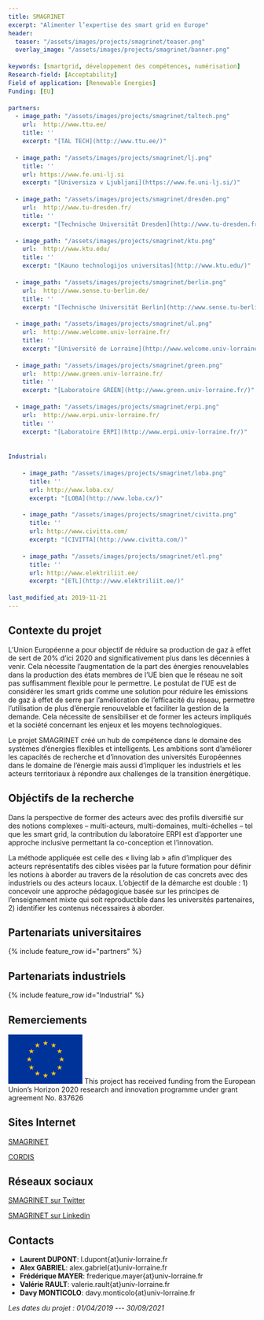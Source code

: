 ```yaml
---
title: SMAGRINET
excerpt: "Alimenter l’expertise des smart grid en Europe"
header:
  teaser: "/assets/images/projects/smagrinet/teaser.png"
  overlay_image: "/assets/images/projects/smagrinet/banner.png"

keywords: [smartgrid, développement des compétences, numérisation]
Research-field: [Acceptability]
Field of application: [Renewable Energies]
Funding: [EU]

partners:
  - image_path: "/assets/images/projects/smagrinet/taltech.png"
    url:  http://www.ttu.ee/
    title: ''
    excerpt: "[TAL TECH](http://www.ttu.ee/)"

  - image_path: "/assets/images/projects/smagrinet/lj.png"
    title: ''
    url: https://www.fe.uni-lj.si
    excerpt: "[Universiza v Ljubljani](https://www.fe.uni-lj.si/)"

  - image_path: "/assets/images/projects/smagrinet/dresden.png"
    url:  http://www.tu-dresden.fr/
    title: ''
    excerpt: "[Technische Universität Dresden](http://www.tu-dresden.fr/)"

  - image_path: "/assets/images/projects/smagrinet/ktu.png"
    url:  http://www.ktu.edu/
    title: ''
    excerpt: "[Kauno technologijos universitas](http://www.ktu.edu/)"

  - image_path: "/assets/images/projects/smagrinet/berlin.png"
    url:  http://www.sense.tu-berlin.de/
    title: ''
    excerpt: "[Technische Universität Berlin](http://www.sense.tu-berlin.de/)"

  - image_path: "/assets/images/projects/smagrinet/ul.png"
    url:  http://www.welcome.univ-lorraine.fr/
    title: ''
    excerpt: "[Université de Lorraine](http://www.welcome.univ-lorraine.fr/)"

  - image_path: "/assets/images/projects/smagrinet/green.png"
    url:  http://www.green.univ-lorraine.fr/
    title: ''
    excerpt: "[Laboratoire GREEN](http://www.green.univ-lorraine.fr/)"

  - image_path: "/assets/images/projects/smagrinet/erpi.png"
    url:  http://www.erpi.univ-lorraine.fr/
    title: ''
    excerpt: "[Laboratoire ERPI](http://www.erpi.univ-lorraine.fr/)" 


Industrial:

    - image_path: "/assets/images/projects/smagrinet/loba.png"  
      title: ''
      url: http://www.loba.cx/
      excerpt: "[LOBA](http://www.loba.cx/)"

    - image_path: "/assets/images/projects/smagrinet/civitta.png"  
      title: ''
      url: http://www.civitta.com/
      excerpt: "[CIVITTA](http://www.civitta.com/)"

    - image_path: "/assets/images/projects/smagrinet/etl.png"  
      title: ''
      url: http://www.elektriliit.ee/
      excerpt: "[ETL](http://www.elektriliit.ee/)"

last_modified_at: 2019-11-21
---
```



## Contexte du projet 

L’Union Européenne a pour objectif de réduire sa production de gaz à effet de sert de 20% d’ici 2020 and significativement plus dans les décennies à venir. Cela nécessite l’augmentation de la part des énergies renouvelables dans la production des états membres de l’UE bien que le réseau ne soit pas suffisamment flexible pour le permettre. Le postulat de l’UE est de considérer les smart grids comme une solution pour réduire les émissions de gaz à effet de serre par l’amélioration de l’efficacité du réseau, permettre l’utilisation de plus d’énergie renouvelable et faciliter la gestion de la demande. Cela nécessite de sensibiliser et de former les acteurs impliqués et la société concernant les enjeux et les moyens technologiques.  

Le projet SMAGRINET créé un hub de compétence dans le domaine des systèmes d’énergies flexibles et intelligents. Les ambitions sont d’améliorer les capacités de recherche et d’innovation des universités Européennes dans le domaine de l’énergie mais aussi d’impliquer les industriels et les acteurs territoriaux à répondre aux challenges de la transition énergétique.



## Objéctifs de la recherche

Dans la perspective de former des acteurs avec des profils diversifié sur des notions complexes – multi-acteurs, multi-domaines, multi-échelles – tel que les smart grid, la contribution du laboratoire ERPI est d’apporter une approche inclusive permettant la co-conception et l’innovation.  

La méthode appliquée est celle des « living lab » afin d’impliquer des acteurs représentatifs des cibles visées par la future formation pour définir les notions à aborder au travers de la résolution de cas concrets avec des industriels ou des acteurs locaux. L’objectif de la démarche est double : 1) concevoir une approche pédagogique basée sur les principes de l’enseignement mixte qui soit reproductible dans les universités partenaires, 2) identifier les contenus nécessaires à aborder. 

## Partenariats universitaires

{% include feature_row id="partners" %}


## Partenariats industriels

{% include feature_row id="Industrial" %}




## Remerciements

<img src="/assets/images/projects/smagrinet/eu.png"  alt= "European Union" width="30%" class="align-right">
This project has received funding from the European Union’s Horizon 2020 research and innovation programme under grant agreement No. 837626


## Sites Internet

[SMAGRINET](https://www.smagrinet.eu)  

[CORDIS](https://cordis.europa.eu/project/id/837626)  

##  Réseaux sociaux 

[SMAGRINET sur Twitter](https://twitter.com/smagrinet)  

[SMAGRINET sur Linkedin](https://www.linkedin.com/company/smagrinet/)




## Contacts 
* **Laurent DUPONT**: l.dupont{at}univ-lorraine.fr
* **Alex GABRIEL**: alex.gabriel{at}univ-lorraine.fr
* **Frédérique MAYER**: frederique.mayer{at}univ-lorraine.fr
* **Valérie RAULT**: valerie.rault{at}univ-lorraine.fr
* **Davy MONTICOLO**: davy.monticolo{at}univ-lorraine.fr


 *Les dates du projet : 01/04/2019 --- 30/09/2021*